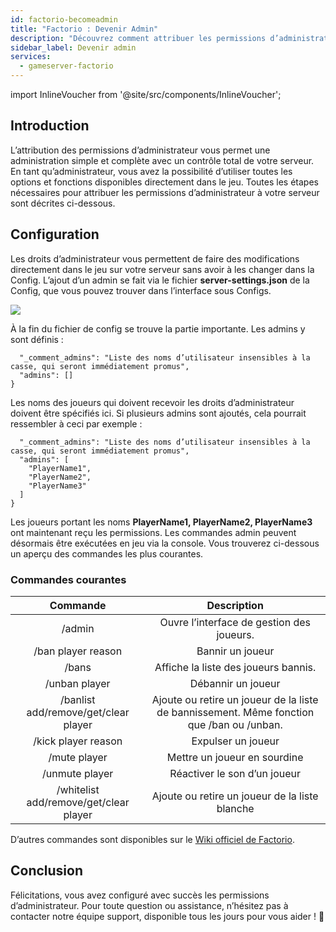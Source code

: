 ```yaml
---
id: factorio-becomeadmin
title: "Factorio : Devenir Admin"
description: "Découvrez comment attribuer les permissions d’administrateur pour un contrôle total de votre serveur et gérer efficacement les options en jeu → En savoir plus maintenant"
sidebar_label: Devenir admin
services:
  - gameserver-factorio
---
```


import InlineVoucher from '@site/src/components/InlineVoucher';

## Introduction
L’attribution des permissions d’administrateur vous permet une administration simple et complète avec un contrôle total de votre serveur. En tant qu’administrateur, vous avez la possibilité d’utiliser toutes les options et fonctions disponibles directement dans le jeu. Toutes les étapes nécessaires pour attribuer les permissions d’administrateur à votre serveur sont décrites ci-dessous.  
<InlineVoucher />

## Configuration

Les droits d’administrateur vous permettent de faire des modifications directement dans le jeu sur votre serveur sans avoir à les changer dans la Config. L’ajout d’un admin se fait via le fichier **server-settings.json** de la Config, que vous pouvez trouver dans l’interface sous Configs.

![](https://screensaver01.zap-hosting.com/index.php/s/nDGgzXfmgzqDrf5/preview)

À la fin du fichier de config se trouve la partie importante. Les admins y sont définis :

```
  "_comment_admins": "Liste des noms d’utilisateur insensibles à la casse, qui seront immédiatement promus",
  "admins": []
}
```

Les noms des joueurs qui doivent recevoir les droits d’administrateur doivent être spécifiés ici. Si plusieurs admins sont ajoutés, cela pourrait ressembler à ceci par exemple :

```
  "_comment_admins": "Liste des noms d’utilisateur insensibles à la casse, qui seront immédiatement promus",
  "admins": [
  	"PlayerName1",
  	"PlayerName2",
  	"PlayerName3"
  ]
}
```

Les joueurs portant les noms **PlayerName1, PlayerName2, PlayerName3** ont maintenant reçu les permissions. Les commandes admin peuvent désormais être exécutées en jeu via la console. Vous trouverez ci-dessous un aperçu des commandes les plus courantes.



### Commandes courantes

|                Commande                 |                         Description                          |
| :------------------------------------: | :----------------------------------------------------------: |
|                 /admin                 |               Ouvre l’interface de gestion des joueurs.      |
|           /ban player reason           |                          Bannir un joueur                   |
|                 /bans                  |               Affiche la liste des joueurs bannis.           |
|             /unban player              |                         Débannir un joueur                   |
|  /banlist add/remove/get/clear player  | Ajoute ou retire un joueur de la liste de bannissement. Même fonction que /ban ou /unban. |
|          /kick player reason           |                         Expulser un joueur                   |
|              /mute player              |                         Mettre un joueur en sourdine          |
|             /unmute player             |                        Réactiver le son d’un joueur          |
| /whitelist add/remove/get/clear player |         Ajoute ou retire un joueur de la liste blanche        |

D’autres commandes sont disponibles sur le [Wiki officiel de Factorio](https://wiki.factorio.com/Console).


## Conclusion

Félicitations, vous avez configuré avec succès les permissions d’administrateur. Pour toute question ou assistance, n’hésitez pas à contacter notre équipe support, disponible tous les jours pour vous aider ! 🙂

<InlineVoucher />